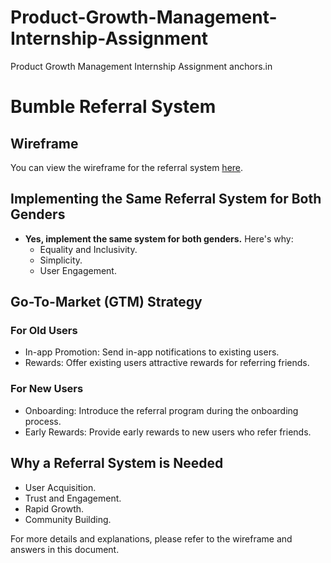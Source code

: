 # Product-Growth-Management-Internship-Assignment
Product Growth Management Internship Assignment anchors.in
# Bumble Referral System

## Wireframe

You can view the wireframe for the referral system [here](https://manideep285.github.io/Product-Growth-Management-Internship-Assignment/).

## Implementing the Same Referral System for Both Genders

- **Yes, implement the same system for both genders.** Here's why:
  - Equality and Inclusivity.
  - Simplicity.
  - User Engagement.

## Go-To-Market (GTM) Strategy

### For Old Users

- In-app Promotion: Send in-app notifications to existing users.
- Rewards: Offer existing users attractive rewards for referring friends.

### For New Users

- Onboarding: Introduce the referral program during the onboarding process.
- Early Rewards: Provide early rewards to new users who refer friends.

## Why a Referral System is Needed

- User Acquisition.
- Trust and Engagement.
- Rapid Growth.
- Community Building.

For more details and explanations, please refer to the wireframe and answers in this document.
